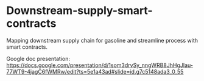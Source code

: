 # Downstream-supply-smart-contracts
Mapping downstream supply chain for gasoline and streamline process with smart contracts.

Google doc presentation:
https://docs.google.com/presentation/d/1som3drvSy_nngWRB8JhHgJIau-77WT9-4jagC6fWMRw/edit?ts=5e1a43ad#slide=id.g7c5148ada3_0_55
